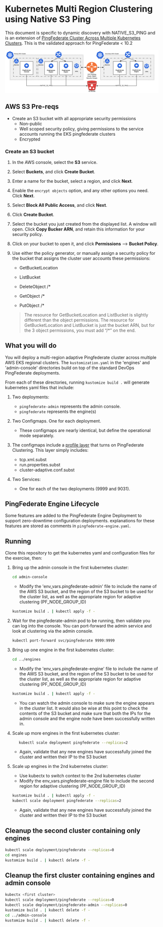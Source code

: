 # Kubernetes Multi Region Clustering using Native S3 Ping

This document is specific to dynamic discovery with  NATIVE_S3_PING and is an extension of [PingFederate Cluster Across Multiple Kubernetes Clusters](./deployK8sPFclusters.md). This is the validated approach for PingFederate < 10.2

![PingFederate AWS MultiRegion Deployment Diagram](../images/pf_aws_overview_diagram.png)

## AWS S3 Pre-reqs
- Create an S3 bucket with all appropriate security permissions
  - Non-public
  - Well scoped security policy, giving permissions to the service accounts running the EKS pingfederate clusters
  - Encrypted


### Create an S3 bucket

1. In the AWS console, select the **S3** service.

2. Select **Buckets**, and click **Create Bucket**.

3. Enter a name for the bucket, select a region, and click **Next**.

4. Enable the `encrypt objects` option, and any other options you need. Click **Next**.

5. Select **Block All Public Access**, and click **Next**.

6. Click **Create Bucket**.

7. Select the bucket you just created from the displayed list. A window will open. Click **Copy Bucker ARN**, and retain this information for your security policy.

8. Click on your bucket to open it, and click **Permissions** --> **Bucket Policy**.

9. Use either the policy generator, or manually assign a security policy for the bucket that assigns the cluster user accounts these permissions:

    * GetBucketLocation

    * ListBucket

    * DeleteObject /*

    * GetObject /*

    * PutObject /*

   > The resource for GetBucketLocation and ListBucket is slightly different than the object permissions.  The resource for GetBucketLocation and ListBucket is just the bucket ARN, but for the 3 object permissions, you must add “/*” on the end.



## What you will do

You will deploy a multi-region adaptive Pingfederate cluster across multiple AWS EKS regional clusters.
The `kustomization.yaml` in the 'engines' and 'admin-console' directories build on top of the standard DevOps PingFederate deployments.

From each of these directories, running `kustomize build .`
will generate kubernetes yaml files that include:

1. Two deployments:
    - `pingfederate-admin` represents the admin console.
    - `pingfederate` represents the engine(s)

1. Two Configmaps. One for each deployment.
    - These configmaps are nearly identical, but define the operational mode separately.

1. The configmaps include a [profile layer](https://github.com/pingidentity/pingidentity-server-profiles/tree/master/pf-k8s-multi-clustering-native-s3-ping) that turns on PingFederate Clustering. This layer simply includes:
    - tcp.xml.subst
    - run.properties.subst
    - cluster-adaptive.conf.subst

1. Two Services:
    - One for each of the two deployments (9999 and 9031).

## PingFederate Engine Lifecycle

Some features are added to the PingFederate Engine Deployment to support zero-downtime configuration deployments. explanations for these features are stored as comments in `pingfederate-engine.yaml`.


## Running

Clone this repository to get the kubernetes yaml and configuration files for the exercise, then:

1. Bring up the admin console in the first kubernetes cluster:

   ```bash
   cd admin-console
   ```

   - Modify the 'env_vars.pingfederate-admin' file to include the name of the AWS S3 bucket, and the region of the S3 bucket to be used for the cluster list, as well as the appropriate region for adaptive clustering (PF_NODE_GROUP_ID)

   ```bash
   kustomize build . | kubectl apply -f -
   ```

1. Wait for the pingfederate-admin pod to be running, then validate you can log into the console. You can port-forward the admin service and look at clustering via the admin console.

   ```bash
   kubectl port-forward svc/pingfederate 9999:9999
   ```

1. Bring up one engine in the first kubernetes cluster:

   ```bash
   cd ../engines
   ```

   - Modify the 'env_vars.pingfederate-engine' file to include the name of the AWS S3 bucket, and the region of the S3 bucket to be used for the cluster list, as well as the appropriate region for   adaptive clustering (PF_NODE_GROUP_ID)

   ```bash
   kustomize build . | kubectl apply -f -
   ```

   - You can watch the admin console to make sure the engine appears in the cluster list.   It would also be wise at this point to check the contents of the S3 bucket and make sure that both the IPs for the admin console and the engine node have been successfully written in.

1. Scale up more engines in the first kubernetes cluster:

   ```bash
      kubectl scale deployment pingfederate --replicas=2
   ```

   - Again, validate that any new engines have successfully joined the cluster and written their IP to the S3 bucket

1. Scale up engines in the 2nd kubernetes cluster:
   - Use kubectx to switch context to the 2nd kubernetes cluster
   - Modify the env_vars.pingfederate-engine file to include the second region for adaptive clustering
     (PF_NODE_GROUP_ID)

   ```bash
   kustomize build . | kubectl apply -f -
   kubectl scale deployment pingfederate --replicas=2
   ```

   - Again, validate that any new engines have successfully joined the cluster and written their IP to the S3 bucket

## Cleanup the second cluster containing only engines

```bash
kubectl scale deployment/pingfederate --replicas=0
cd engines
kustomize build . | kubectl delete -f -
```

## Cleanup the first cluster containing engines and admin console

```bash
kubectx <first cluster>
kubectl scale deployment/pingfederate --replicas=0
kubectl scale deployment/pingfederate-admin --replicas=0
kustomize build . | kubectl delete -f -
cd ../admin-console
kustomize build . | kubectl delete -f -
```
